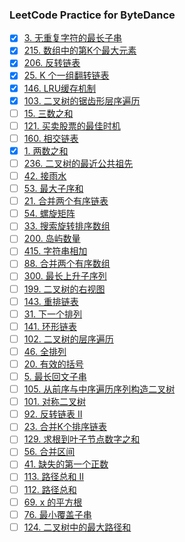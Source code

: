 ### LeetCode Practice for ByteDance
- [x]  [3. 无重复字符的最长子串](https://leetcode-cn.com/problems/longest-substring-without-repeating-characters)
- [x]  [215. 数组中的第K个最大元素](https://leetcode-cn.com/problems/kth-largest-element-in-an-array)
- [x]  [206. 反转链表](https://leetcode-cn.com/problems/reverse-linked-list)
- [x]  [25. K 个一组翻转链表](https://leetcode-cn.com/problems/reverse-nodes-in-k-group)
- [x]  [146. LRU缓存机制](https://leetcode-cn.com/problems/lru-cache)
- [x]  [103. 二叉树的锯齿形层序遍历](https://leetcode-cn.com/problems/binary-tree-zigzag-level-order-traversal)
- [ ]  [15. 三数之和](https://leetcode-cn.com/problems/3sum)
- [ ]  [121. 买卖股票的最佳时机](https://leetcode-cn.com/problems/best-time-to-buy-and-sell-stock)
- [ ]  [160. 相交链表](https://leetcode-cn.com/problems/intersection-of-two-linked-lists)
- [x]  [1. 两数之和](https://leetcode-cn.com/problems/two-sum)
- [ ]  [236. 二叉树的最近公共祖先](https://leetcode-cn.com/problems/lowest-common-ancestor-of-a-binary-tree)
- [ ]  [42. 接雨水](https://leetcode-cn.com/problems/trapping-rain-water)
- [ ]  [53. 最大子序和](https://leetcode-cn.com/problems/maximum-subarray)
- [ ]  [21. 合并两个有序链表](https://leetcode-cn.com/problems/merge-two-sorted-lists)
- [ ]  [54. 螺旋矩阵](https://leetcode-cn.com/problems/spiral-matrix)
- [ ]  [33. 搜索旋转排序数组](https://leetcode-cn.com/problems/search-in-rotated-sorted-array)
- [ ]  [200. 岛屿数量](https://leetcode-cn.com/problems/number-of-islands)
- [ ]  [415. 字符串相加](https://leetcode-cn.com/problems/add-strings)
- [ ]  [88. 合并两个有序数组](https://leetcode-cn.com/problems/merge-sorted-array)
- [ ]  [300. 最长上升子序列](https://leetcode-cn.com/problems/longest-increasing-subsequence)
- [ ]  [199. 二叉树的右视图](https://leetcode-cn.com/problems/binary-tree-right-side-view)
- [ ]  [143. 重排链表](https://leetcode-cn.com/problems/reorder-list)
- [ ]  [31. 下一个排列](https://leetcode-cn.com/problems/next-permutation)
- [ ]  [141. 环形链表](https://leetcode-cn.com/problems/linked-list-cycle)
- [ ]  [102. 二叉树的层序遍历](https://leetcode-cn.com/problems/binary-tree-level-order-traversal)
- [ ]  [46. 全排列](https://leetcode-cn.com/problems/permutations)
- [ ]  [20. 有效的括号](https://leetcode-cn.com/problems/valid-parentheses)
- [ ]  [5. 最长回文子串](https://leetcode-cn.com/problems/longest-palindromic-substring)
- [ ]  [105. 从前序与中序遍历序列构造二叉树](https://leetcode-cn.com/problems/construct-binary-tree-from-preorder-and-inorder-traversal)
- [ ]  [101. 对称二叉树](https://leetcode-cn.com/problems/symmetric-tree)
- [ ]  [92. 反转链表 II](https://leetcode-cn.com/problems/reverse-linked-list-ii)
- [ ]  [23. 合并K个排序链表](https://leetcode-cn.com/problems/merge-k-sorted-lists)
- [ ]  [129. 求根到叶子节点数字之和](https://leetcode-cn.com/problems/sum-root-to-leaf-numbers)
- [ ]  [56. 合并区间](https://leetcode-cn.com/problems/merge-intervals)
- [ ]  [41. 缺失的第一个正数](https://leetcode-cn.com/problems/first-missing-positive)
- [ ]  [113. 路径总和 II](https://leetcode-cn.com/problems/path-sum-ii)
- [ ]  [112. 路径总和](https://leetcode-cn.com/problems/path-sum)
- [ ]  [69. x 的平方根](https://leetcode-cn.com/problems/sqrtx)
- [ ]  [76. 最小覆盖子串](https://leetcode-cn.com/problems/minimum-window-substring)
- [ ]  [124. 二叉树中的最大路径和](https://leetcode-cn.com/problems/binary-tree-maximum-path-sum)